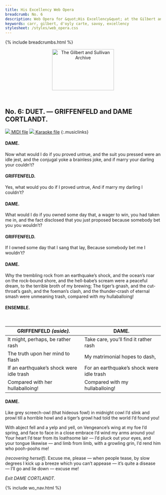 ```yaml
---
title: His Excellency Web Opera
breadcrumb: No. 6
description: Web Opera for &quot;His Excellency&quot; at the Gilbert and Sullivan Archive
keywords: carr, gilbert, d'oyly carte, savoy, excellency
stylesheet: /styles/web_opera.css
---
```


{% include breadcrumbs.html %}
<header>
    <a href="../../index.html"><img src="https://gsarchive.net/layout/images/logo3sm.jpg" alt="The Gilbert and Sullivan Archive" width="200" height="133" border="0"></a>
    <div class=titlecard style="background-color: #515056; background-image: url(../graphics/title.gif)" title="His Excellency"></div>
</header>

## No. 6: DUET. — GRIFFENFELD and DAME CORTLANDT.

[ ![](/layout/images/midi.gif) MIDI file](../midi/hex06.mid)
[ ![](/layout/images/midi_karaoke.gif) Karaoke file](../midi/kar/hex06.kar)
{:.musiclinks}

#### DAME.
Now what would I do if you proved untrue,
and the suit you pressed were an idle jest,
and the conjugal yoke a brainless joke,
and if marry your darling your couldn’t?
#### GRIFFENFELD.
Yes, what would you do if I proved untrue,
And if marry my darling I couldn’t?
#### DAME.
What would I do if you owned some day that,
a wager to win, you had taken me in,
and the fact disclosed that you just proposed
because somebody bet you you wouldn’t?
#### GRIFFENFELD.
If I owned some day that I sang that lay,
Because somebody bet me I wouldn’t?
#### DAME.
Why the trembling rock from an earthquake’s shock,
and the ocean’s roar on the rock-bound shore,
and the hell-babe’s scream were a peaceful
dream, to the terrible broth of my brewing;
The tiger’s gnash, and the cut-throat’s gash, and the foeman’s clash,
and the thunder-crash of eternal smash were unmeaning trash,
compared with my hullaballoing!

#### ENSEMBLE.
&nbsp;

| GRIFFENFELD *(aside).* | DAME. |
|------------------------|-------|
| It might, perhaps, be rather rash | Take care, you’ll find it rather rash |
| The truth upon her mind to flash | My matrimonial hopes to dash, |
| If an earthquake’s shock were idle trash | For an earthquake’s shock were idle trash |
| Compared with her hullaballoing! | Compared with my hullaballoing! |

#### DAME.
Like grey screech-owl (that hideous fowl) in midnight cowl
I’d slink and prowl till a horrible howl and a tiger’s growl
had told the world I’d found you!

With abject fell and a yelp and yell,
on Vengeance’s wing at my foe I’d spring,
and face to face in a close embrace
I’d wind my arms around you!
Your heart I’d tear from its loathsome lair —
I’d pluck out your eyes, and your tongue likewise —
and limb from limb, with a growling grin,
I’d rend him who pooh-poohs me!

*(recovering herself).*
Excuse me, please — when people tease, by slow degrees
I kick up a breeze which you can’t appease —
it’s quite a disease — I’ll go and lie down — excuse me!

*Exit DAME CORTLANDT.*

{% include wo_nav.html %}
